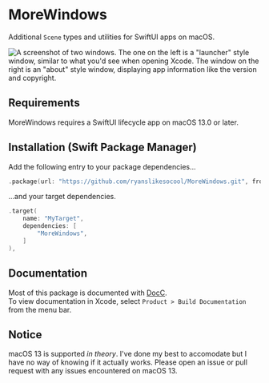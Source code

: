 # MoreWindows

Additional `Scene` types and utilities for SwiftUI apps on macOS.

![A screenshot of two windows.  The one on the left is a "launcher" style window, similar to what you'd see when opening Xcode.  The window on the right is an "about" style window, displaying app information like the version and copyright.](images~/preview.png)


## Requirements

MoreWindows requires a SwiftUI lifecycle app on macOS 13.0 or later.


## Installation (Swift Package Manager)

Add the following entry to your package dependencies...
```swift
.package(url: "https://github.com/ryanslikesocool/MoreWindows.git", from: "0.1.0"),
```
...and your target dependencies.
```swift
.target(
	name: "MyTarget",
	dependencies: [
		"MoreWindows",
	]
),
```


## Documentation

Most of this package is documented with
[DocC](https://www.swift.org/documentation/docc/)\.
<br/>
To view documentation in Xcode, select `Product > Build Documentation` from the menu bar.


## Notice

macOS 13 is supported *in theory*.
I've done my best to accomodate but I have no way of knowing if it actually works.
Please open an issue or pull request with any issues encountered on macOS 13.
